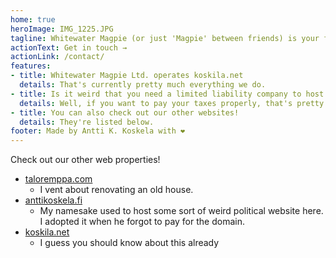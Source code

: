 ```yaml
---
home: true
heroImage: IMG_1225.JPG
tagline: Whitewater Magpie (or just 'Magpie' between friends) is your favorite neighborhood tech company. Kinda.
actionText: Get in touch →
actionLink: /contact/
features:
- title: Whitewater Magpie Ltd. operates koskila.net
  details: That's currently pretty much everything we do.
- title: Is it weird that you need a limited liability company to host a website?
  details: Well, if you want to pay your taxes properly, that's pretty much the only way to do it in Finland.
- title: You can also check out our other websites!
  details: They're listed below.
footer: Made by Antti K. Koskela with ❤️
---
```


Check out our other web properties!
- [taloremppa.com](https://www.taloremppa.com)
  - I vent about renovating an old house.
- [anttikoskela.fi](https://www.anttikoskela.fi)
  - My namesake used to host some sort of weird political website here. I adopted it when he forgot to pay for the domain.
- [koskila.net](https://www.koskila.net) 
  - I guess you should know about this already